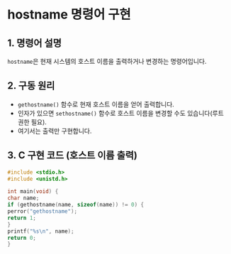 # hostname 명령어 구현

## 1. 명령어 설명
`hostname`은 현재 시스템의 호스트 이름을 출력하거나 변경하는 명령어입니다.

## 2. 구동 원리
- `gethostname()` 함수로 현재 호스트 이름을 얻어 출력합니다.
- 인자가 있으면 `sethostname()` 함수로 호스트 이름을 변경할 수도 있습니다(루트 권한 필요).
- 여기서는 출력만 구현합니다.

## 3. C 구현 코드 (호스트 이름 출력)
```c
#include <stdio.h>
#include <unistd.h>

int main(void) {
char name;
if (gethostname(name, sizeof(name)) != 0) {
perror("gethostname");
return 1;
}
printf("%s\n", name);
return 0;
}
```
